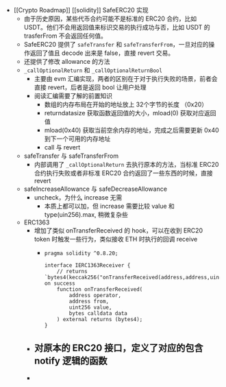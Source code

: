 - [[Crypto Roadmap]] [[solidity]] SafeERC20 实现
	- 由于历史原因，某些代币合约可能不是标准的 ERC20 合约，比如 USDT。他们不会用返回值来标识交易的执行成功与否，比如 USDT 的 trasferFrom 不会返回任何值。
	- SafeERC20 提供了 `safeTransfer` 和 `safeTransferFrom`，一旦对应的操作返回了值且 decode 出来是 false，直接 revert 交易。
	- 还提供了修改 allowance 的方法
	- `_callOptionalReturn` 和 `_callOptionalReturnBool`
		- 主要由 evm 汇编实现，两者的区别在于对于执行失败的场景，前者会直接 revert，后者是返回 bool 让用户处理
		- 阅读汇编需要了解的前置知识
			- 数组的内存布局在开始的地址放上 32个字节的长度 （0x20）
			- returndatasize 获取函数返回值的大小，mload(0) 获取对应返回值
			- mload(0x40) 获取当前空余内存的地址，完成之后需要更新 0x40 到下一个可用的内存地址
			- call 与 revert
	- safeTransfer 与 safeTransferFrom
		- 内部调用了 `_callOptionalReturn` 去执行原本的方法，当标准 ERC20 合约执行失败或者非标准 ERC20 合约返回了一些东西的时候，直接 revert
	- safeIncreaseAllowance 与 safeDecreaseAllowance
		- uncheck，为什么 increase 无需
			- 本质上都可以加，但 increase 需要比较 value 和 type(uin256).max, 稍微复杂些
	- ERC1363
		- 增加了类似 onTransferReceived 的 hook，可以在收到 ERC20 token 时触发一些行为，类似接收 ETH 时执行的回调 receive
			- ```solidity
			  pragma solidity ^0.8.20;
			  
			  interface IERC1363Receiver {
			      // returns `bytes4(keccak256("onTransferReceived(address,address,uint256,bytes)"))` on success
			      function onTransferReceived(
			          address operator,
			          address from,
			          uint256 value,
			          bytes calldata data
			      ) external returns (bytes4);
			  }
			  ```
		- 对原本的 ERC20 接口，定义了对应的包含 notify 逻辑的函数
			-
		-